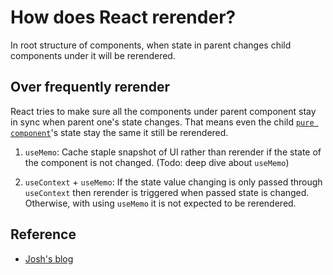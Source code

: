 # How does React rerender?

In root structure of components, when state in parent changes child components under it will be rerendered.

## Over frequently rerender

React tries to make sure all the components under parent component stay in sync when parent one's state changes. That means even the child [`pure component`](# "A pure component is one that always produces the same UI when given the same props.")'s state stay the same it still be rerendered.

1. `useMemo`: Cache staple snapshot of UI rather than rerender if the state of the component is not changed. (Todo: deep dive about `useMemo`)

2. `useContext` + `useMemo`: If the state value changing is only passed through `useContext` then rerender is triggered when passed state is changed. Otherwise, with using `useMemo` it is not expected to be rerendered.

## Reference

- [Josh's blog](https://www.joshwcomeau.com/react/why-react-re-renders/)

